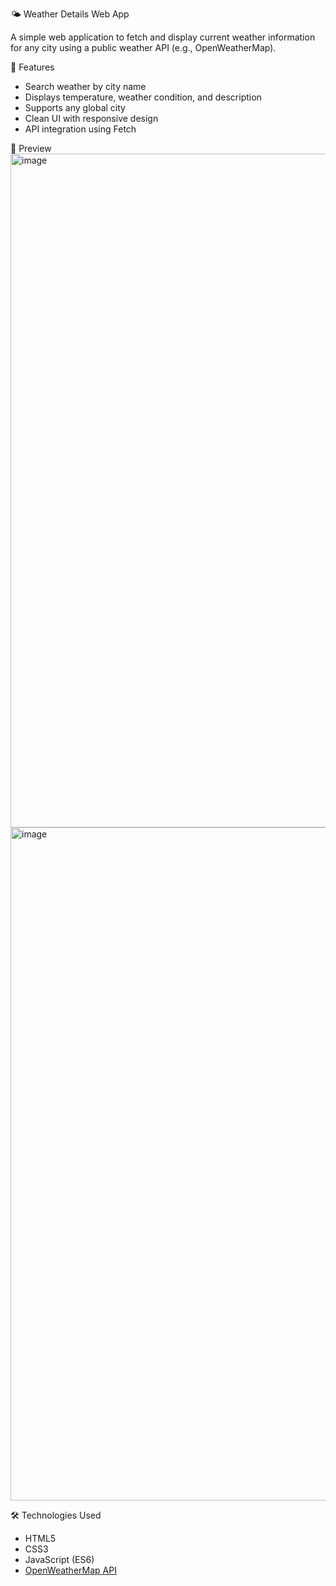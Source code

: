 🌤️ Weather Details Web App

A simple web application to fetch and display current weather information for any city using a public weather API (e.g., OpenWeatherMap).

 🚀 Features

-  Search weather by city name
-  Displays temperature, weather condition, and description
-  Supports any global city
-  Clean UI with responsive design
-  API integration using Fetch

📸 Preview
<img width="1916" height="1078" alt="image" src="https://github.com/user-attachments/assets/d02cef1f-7f51-4558-b7b3-18f04cfd8e67" />
<img width="1915" height="1077" alt="image" src="https://github.com/user-attachments/assets/4e642f1b-5d2e-43f2-aab7-7c3e824f5004" />



 🛠️ Technologies Used

- HTML5
- CSS3
- JavaScript (ES6)
- [OpenWeatherMap API](https://openweathermap.org/api)
